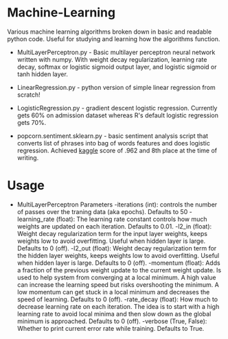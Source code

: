# Machine-Learning
Various machine learning algorithms broken down in basic and readable python code. Useful for studying and learning how the algorithms function.

* MultiLayerPerceptron.py - Basic multilayer perceptron neural network written with numpy. With weight decay regularization, learning rate decay, softmax or logistic sigmoid output layer, and logistic sigmoid or tanh hidden layer.

* LinearRegression.py - python version of simple linear regression from scratch!

* LogisticRegression.py - gradient descent logistic regression. Currently gets 60% on admission dataset whereas R's default logistic regression gets 70%.

* popcorn.sentiment.sklearn.py - basic sentiment analysis script that converts list of phrases into bag of words features and does logistic regression. Achieved [kaggle](https://www.kaggle.com/c/word2vec-nlp-tutorial/leaderboard) score of .962 and 8th place at the time of writing. 

# Usage

* MultiLayerPerceptron Parameters
	-iterations (int): controls the number of passes over the traning data (aka epochs). Defaults to 50
	-learning_rate (float): The learning rate constant controls how much weights are updated on each iteration. Defaults to 0.01.
	-l2_in (float): Weight decay regularization term for the input layer weights, keeps weights low to avoid overfitting. Useful when hidden layer is large. Defaults to 0 (off).
	-l2_out (float): Weight decay regularization term for the hidden layer weights, keeps weights low to avoid overfitting. Useful when hidden layer is large. Defaults to 0 (off).
	-momentum (float): Adds a fraction of the previous weight update to the current weight update. Is used to help system from converging at a local minimum. A high value can increase the learning speed but risks overshooting the minimum. A low momentum can get stuck in a local minimum and decreases the speed of learning. Defaults to 0 (off).
	-rate_decay (float): How much to decrease learning rate on each iteration. The idea is to start with a high learning rate to avoid local minima and then slow down as the global minimum is approached. Defaults to 0 (off).
	-verbose (True, False): Whether to print current error rate while training. Defaults to True.